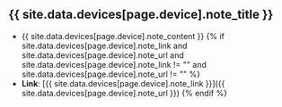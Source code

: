 ## {{ site.data.devices[page.device].note_title }}

* {{ site.data.devices[page.device].note_content }}
{% if site.data.devices[page.device].note_link and site.data.devices[page.device].note_url and site.data.devices[page.device].note_link != "" and site.data.devices[page.device].note_url != "" %}
* **Link**: [{{ site.data.devices[page.device].note_link }}]({{ site.data.devices[page.device].note_url }})
{% endif %}

